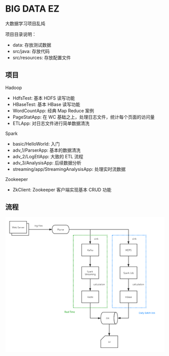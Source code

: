 # BIG DATA EZ

大数据学习项目乱炖

项目目录说明：
- data: 存放测试数据
- src/java: 存放代码
- src/resources: 存放配置文件

## 项目

Hadoop
- HdfsTest: 基本 HDFS 读写功能
- HBaseTest: 基本 HBase 读写功能
- WordCountApp: 经典 Map Reduce 案例
- PageStatApp: 在 WC 基础之上，处理日志文件，统计每个页面的访问量
- ETLApp: 对日志文件进行简单数据清洗

Spark
- basic/HelloWorld: 入门
- adv_1/ParserApp: 基本的数据清洗
- adv_2/LogEtlApp: 大致的 ETL 流程
- adv_3/AnalysisApp: 后续数据分析
- streaming/app/StreamingAnalysisApp: 处理实时流数据

Zookeeper
- ZkClient: Zookeeper 客户端实现基本 CRUD 功能

## 流程

![spark_app_flow_1](spark_app_flow_1.png)